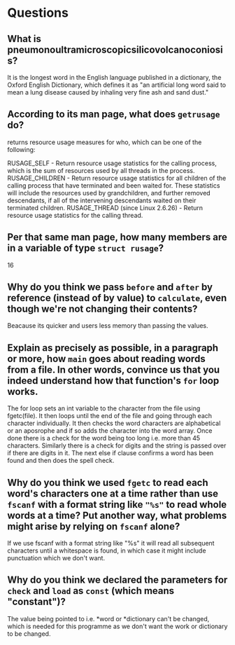 # Questions

## What is pneumonoultramicroscopicsilicovolcanoconiosis?

It is the longest word in the English language published in a dictionary, the Oxford English Dictionary,
which defines it as "an artificial long word said to mean a lung disease caused by inhaling very fine ash and sand dust."

## According to its man page, what does `getrusage` do?

returns resource usage measures for who, which can be one of the following:

RUSAGE_SELF - Return resource usage statistics for the calling process, which is the sum of resources used by all threads in the process.
RUSAGE_CHILDREN - Return resource usage statistics for all children of the calling process that have terminated and been waited for. These statistics will include the resources used by grandchildren, and further removed descendants, if all of the intervening descendants waited on their terminated children.
RUSAGE_THREAD (since Linux 2.6.26) - Return resource usage statistics for the calling thread.

## Per that same man page, how many members are in a variable of type `struct rusage`?

16

## Why do you think we pass `before` and `after` by reference (instead of by value) to `calculate`, even though we're not changing their contents?

Beacause its quicker and users less memory than passing the values.

## Explain as precisely as possible, in a paragraph or more, how `main` goes about reading words from a file. In other words, convince us that you indeed understand how that function's `for` loop works.
The for loop sets an int variable to the character from the file using fgetc(file).  It then loops until the end of the file and going through each character individually.
It then checks the word characters are alphabetical or an aposrophe and if so adds the character into the word array.  Once done there is a check for the word being too long i.e. more than 45 characters.
Similarly there is a check for digits and the string is passed over if there are digits in it.  The next else if clause confirms a word has been found and then does
the spell check.

## Why do you think we used `fgetc` to read each word's characters one at a time rather than use `fscanf` with a format string like `"%s"` to read whole words at a time? Put another way, what problems might arise by relying on `fscanf` alone?

If we use fscanf with a format string like "%s" it will read all subsequent characters until a whitespace is found, in which case it might include punctuation which we don't want.

## Why do you think we declared the parameters for `check` and `load` as `const` (which means "constant")?

The value being pointed to i.e. *word or *dictionary can't be changed, which is needed for this programme as we don't want the work or dictionary to be changed.

